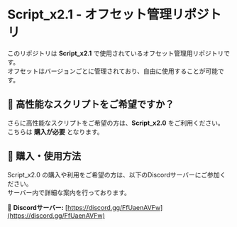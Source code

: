 # Script_x2.1 - オフセット管理リポジトリ

このリポジトリは **Script_x2.1** で使用されているオフセット管理用リポジトリです。  
オフセットはバージョンごとに管理されており、自由に使用することが可能です。

## 🚀 高性能なスクリプトをご希望ですか？

さらに高性能なスクリプトをご希望の方は、**Script_x2.0** をご利用ください。  
こちらは **購入が必要** となります。

## 📢 購入・使用方法

Script_x2.0 の購入や利用をご希望の方は、以下のDiscordサーバーにご参加ください。  
サーバー内で詳細な案内を行っております。

🔗 **Discordサーバー:** [https://discord.gg/FfUaenAVFw](https://discord.gg/FfUaenAVFw)
